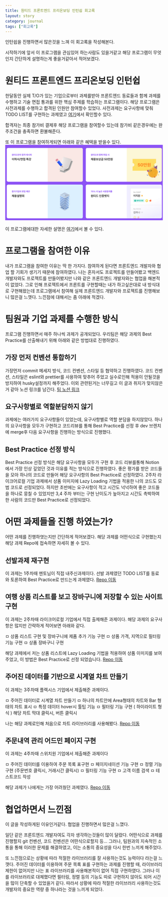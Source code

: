 ```yaml
---
title: 원티드 프론트엔드 프리온보딩 인턴쉽 회고록 
layout: story
category: journal
tags: ["회고록"]
---
```

인턴쉽을 진행하면서 많은것을 느껴 이 회고록을 작성해본다.

시작하기에 앞서 이 프로그램을 관심있어 하는사람도 있을거같고 해당 프로그램이 무엇인지 간단하게 설명하는게 좋을거같아서 적어보겠다.

# 원티드 프론트엔드 프리온보딩 인턴쉽
한달동안 실제 T/O가 있는 기업으로부터 과제를받아 프론트엔드 동료들과 함께 과제를 수행하고 기술 면접 통과를 위한 핵심 주제를 학습하는 프로그램이다.
해당 프로그램은 사전과제를 수행하고 합격된 인원만 참여할수 있었다.
사전과제는 요구사항에 맞춰 TODO LIST를 구현하는 과제였고 [여기](https://github.com/walking-sunset/selection-task)에서 확인할수 있다.

합격자는 최종 참가비 결제후 해당 프로그램을 참여할수 있는데 참가비 같은경우에는 완주조건을 충족하면 환불해준다.

또 이 프로그램을 참여하게되면 아래와 같은 혜택을 받을수 있다.
![r1](/assets/원티드회고록/r1.png)


이 프로그램에대한 자세한 설명은 [여기](https://www.wanted.co.kr/events/pre_ob_fe_9)에서 볼 수 있다.

# 프로그램을 참여한 이유
내가 프로그램을 참여한 이유는 딱 한 가지다.
참여하게 된다면 프론트엔드 개발자와 협업 할 기회가 생기기 때문에 참여하였다.
나는 혼자서도 프로젝트를 만들어봤고 백엔드 개발자와도 프로젝트를 만들어봤지만 나와 같은 프론트엔드 개발자와는 협업을 해본적이 없었다.
그로 인해 프로젝트에서 프론트를 구현할때는 내가 하고싶은대로 내 방식대로 구현해왔는데 프로그램에서 참여해 실제 프론트엔드 개발자와 프로젝트를 진행해보니 많은걸 느꼇다.
느낀점에 대해서는 좀 아래에 적겠다.

# 팀원과 기업 과제를 수행한 방식
프로그램 진행하면서 매주 하나씩 과제가 공개되었다.
우리팀은 해당 과제의 Best Practice를 산출해내기 위해 아래와 같은 방법대로 진행하였다.

## 가장 먼저 컨벤션 통합하기
가장먼저 commit 메세지 방식, 코드 컨벤션, 스타일 등 협약하고 진행하였다.
코드 컨벤션, 스타일은 eslint와 prettier를 사용하여 맞추어 주었고 실수로인해 적용이 안될것을 방지하여 husky설정까지 해주었다.
이외 관련된거는 너무길고 이 글과 취지가 맞지않은거 같아 노션 링크를 남긴다.
[팀 노션 링크](https://talented-palm-5dd.notion.site/planning-meeting-cb6d53b1243745d3b7095e35590c0199)

## 요구사항별로 역할분담하지 않기
과제에는 여러가지 요구사항들이 있었는데, 요구사항별로 역할 분담을 하지않았다.
하나의 요구사항을 모두가 구현하고 코드리뷰를 통해 Best Practice를 선정 후 dev 브렌치에 merge후 다음 요구사항을 진행하는 방식으로 진행했다.

## Best Practice 선정 방식
Best Practice 선정 방식은 해당 요구사항을 모두가 구현 후 코드 리뷰를통해 Notion에서 가장 인상 깊었던 것과 이유를 적는 방식으로 진행하였다.
좋은 평가를 받은 코드들을 모아 하나의 코드로 만들어 해당 요구사항의 Best Practice로 선정하였다.
2주차 라이크어로컬 기업 과제에서 상품 이미지에 Lazy Loading 기법을 적용한 나의 코드도 모범 코드로 선정되었다.
하지만 초반에는 요구사항이 적고 시간도 넉넉하여 좋은 코드들을 하나로 뭉칠 수 있었지만 3,4 주차 부터는 구현 난이도가 높아지고 시간도 촉박하여 한 사람의 코드만 Best Practice로 선정되었다.

# 어떤 과제들을 진행 하였는가?
어떤 과제를 진행하엿는지만 간단하게 적어보겠다.
해당 과제를 어떤식으로 구현했는지 해당 과제 Repo에 접속하면 자세히 볼 수 있다.

## 선발과제 재구현
이 과제는 1주차때 멘토님이 직접 내주신과제이다. 
선발 과제였던 TODO LIST를 동료와 토론하여 Best Practice로 만드는게 과제였다.
[Repo 이동](https://github.com/wanted-pre-onboarding-internship-1team/wanted-pre-onboarding-internship-1team-project_1)

## 여행 상품 리스트를 보고 장바구니에 저장할 수 있는 사이트 구현
이 과제는 2주차때 라이크어로컬 기업에서 직접 출제해준 과제이다.
해당 과제의 요구사항은 많지만 간략하게 적어보면 아래와 같다.

ㅁ 상품 리스트 구현 및 장바구니에 제품 추가 기능 구현
ㅁ 상품 가격, 지역으로 필터링 기능 구현
ㅁ 상품 장바구니 구현

해당 과제에서 저는 상품 리스트에 Lazy Loading 기법을 적용하여 상품 이미지를 보여주었고, 이 방법은 Best Practice로 선정 되었습니다.
[Repo 이동](https://github.com/wanted-pre-onboarding-internship-1team/pre-onboarding-9th-2-1)

## 주어진 데이터를 기반으로 시계열 차트 만들기
이 과제는 3주차때 플렉시스 기업에서 제출해준 과제이다.

ㅁ 주어진 데이터로 시계열 차트 만들기
ㅁ 하나의 차트안에 Area형태의 차트와 Bar 형태의 차트 표시
ㅁ 특정 데이터 hover시 툴팁 기능
ㅁ 필터링 기능 구현 ( 하이라이트 형식 ) 해당 차트 막대 클릭시, 버튼 클릭시

나는 해당 과제로인해 처음으로 차트 라이브러리를 사용해봤다.
[Repo 이동](https://github.com/wanted-pre-onboarding-internship-1team/pre-onboarding-9th-3-1)

## 주문내역 관리 어드민 페이지 구현
이 과제는 4주차때 스위치원 기업에서 제출해준 과제이다

ㅁ 주어진 데이터를 이용하여 주문 목록 표구현
ㅁ 페이지네이션 기능 구현
ㅁ 정렬 기능 구현 (주문번호 클릭시, 거래시간 클릭시)
ㅁ 필터링 기능 구현
ㅁ 고객 이름 검색
ㅁ 테스트코드 작성

해당 과제가 나에게는 가장 어려웠던 과제였다.
[Repo 이동](https://github.com/wanted-pre-onboarding-internship-1team/pre-onboarding-9th-4-1)

# 협업하면서 느낀점
이 글을 작성하게된 이유인거같다. 협업을 진행하면서 많은걸 느꼈다.

일단 같은 프론트엔드 개발자여도 각자 생각하는것들이 많이 달랐다. 어떤식으로 과제를 진행할지 git 컨벤션, 코드 컨벤션은 어떤식으로할지 등...
그러나, 팀원과의 지속적인 소통을 통해 이러한 문제를 해결하였고, 이는 소통의 중요성을 다시 한번 느끼게 해주었다.

또 느낀점으로는 상황에 따라 적절한 라이브러리를 잘 사용하는것도 능력이다 라는걸 느꼇다.
주어진 데이터를 이용하여 주문 목록 표를 구현하는 과제를 진행할 때, 라이브러리 제한이 없어지만 나는 표 라이브러리를 사용해본적이 없어 직접 구현하였다.
그러나 이를 라이브러리로 대체했다면 필터링, 정렬 등의 기능도 따로 구현하지 않아도 되어 시간을 많이 단축할 수 있었을거 같다.
따라서 상황에 따라 적절한 라이브러리 사용하는것도 개발자의 중요한 역량 중 하나라는 것을 느끼게 되었다.















